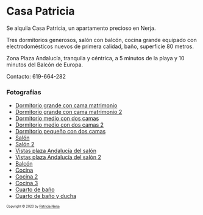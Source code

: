 # Casa Patricia

Se alquila Casa Patricia, un apartamento precioso en Nerja.

Tres dormitorios generosos, salón con balcón, cocina grande equipado con electrodomésticos nuevos de primera calidad, baño, superficie 80 metros.

Zona Plaza Andalucía, tranquila y céntrica, a 5 minutos de la playa y 10 minutos del Balcón de Europa.

Contacto: 619-664-282

<center>
  <div jtgallery="2020-08-12_nerja_paradise,dormitorio_grande_matrimonio,dormitorio_grande_matrimonio_2,dormitorio_medio_dos_camas,dormitorio_medio_dos_camas_2,dormitorio_pequeno_dos_camas,salón,salón_2,vistas_plaza_andalucia,vistas_plaza_andalucia_2,balcón_y_vistas_plaza_andalucia,cocina,cocina_2,cocina_3,cuarto_de_baño,cuarto_de_ba%C3%B1̃o_ducha">
  </div>
</center>

### Fotografías

- [Dormitorio grande con cama matrimonio](photo/2020-08-12_nerja_paradise/dormitorio_grande_matrimonio.jpg)
- [Dormitorio grande con cama matrimonio 2](photo/2020-08-12_nerja_paradise/dormitorio_grande_matrimonio_2.jpg)
- [Dormitorio medio con dos camas](photo/2020-08-12_nerja_paradise/dormitorio_medio_dos_camas.jpg)
- [Dormitorio medio con dos camas 2](photo/2020-08-12_nerja_paradise/dormitorio_medio_dos_camas_2.jpg)
- [Dormitorio pequeño con dos camas](photo/2020-08-12_nerja_paradise/dormitorio_pequeno_dos_camas.jpg)
- [Salón](photo/2020-08-12_nerja_paradise/salón.jpg)
- [Salón 2](photo/2020-08-12_nerja_paradise/salón_2.jpg)
- [Vistas plaza Andalucía del salón](photo/2020-08-12_nerja_paradise/vistas_plaza_andalucia.jpg)
- [Vistas plaza Andalucía del salón 2](photo/2020-08-12_nerja_paradise/vistas_plaza_andalucia_2.jpg)
- [Balcón](photo/2020-08-12_nerja_paradise/balcón_y_vistas_plaza_andalucia.jpg)
- [Cocina](photo/2020-08-12_nerja_paradise/cocina.jpg)
- [Cocina 2](photo/2020-08-12_nerja_paradise/cocina_2.jpg)
- [Cocina 3](photo/2020-08-12_nerja_paradise/cocina_3.jpg)
- [Cuarto de baño](photo/2020-08-12_nerja_paradise/cuarto_de_baño.jpg)
- [Cuarto de baño y ducha](photo/2020-08-12_nerja_paradise/cuarto_de_ba%C3%B1̃o_ducha.jpg)

<p style="font-size:60%">Copyright &#169; 2020 by <a href="https://github.com/casapatricia/casapatricia.github.io">Patricia Nerja</a></p>

<!-- 
https://casapatricia.github.io/photo/2020-08-12_nerja_paradise/thumb/cuarto_de_ban%CC%83o_ducha.jpg
https://github.com/casapatricia/casapatricia.github.io/blob/master/photo/2020-08-12_nerja_paradise/thumb/cuarto_de_ba%C3%B1o_ducha.jpg

http://127.0.0.1:4000/photo/2020-08-12_nerja_paradise/cuarto_de_ban%CC%83o_ducha.jpg

https://casapatricia.github.io/photo/2020-08-12_nerja_paradise/cuarto_de_ban%CC%83o_ducha.jpg

https://casapatricia.github.io/photo/2020-08-12_nerja_paradise/thumb/cuarto_de_ban%CC%83o_ducha.jpg

https://casapatricia.github.io/photo/2020-08-12_nerja_paradise/thumb/cuarto_de_ba%C3%B1o.jpg
https://github.com/casapatricia/casapatricia.github.io/blob/master/photo/2020-08-12_nerja_paradise/thumb/cuarto_de_ba%C3%B1o.jpg
-->